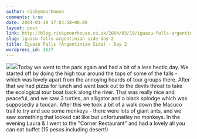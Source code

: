 ```yaml
---
author: rickymoorhouse
comments: true
date: 2004-03-19 17:03:58+00:00
layout: post
link: http://blog.rickymoorhouse.co.uk/2004/03/19/iguazu-falls-argentinian-side-day-2/
slug: iguazu-falls-argentinian-side-day-2
title: Iguazu Falls (Argentinian Side) - Day 2
wordpress_id: 1637
---
```


![](/resize.asp?width=200&path=/ricky/blogfiles/falls.jpg)![](/resize.asp?width=200&path=/ricky/blogfiles/turtle.jpg)Today we went to the park again and had a bit of a less hectic day. We started off by doing the high tour around the tops of some of the falls - which was lovely apart from the annoying hoards of tour groups there. After that we had pizza for lunch and went back out to the devils throat to take the ecological tour boat back along the river. That was really nice and peaceful, and we saw 3 turtles, an alligator and a black splodge which was supposedly a toucan. After this we took a bit of a walk down the Macuco trail to try and see some monkeys - there were lots of giant ants, and we saw something that looked cat like but unfortunatley no monkeys. In the evening Laura & I went to the "Corner Restaurant" and had a lovely all you can eat buffet (15 pesos including desert!)
